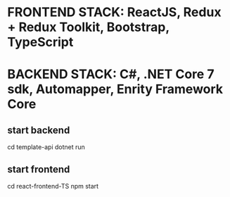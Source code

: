 # FRONTEND STACK: ReactJS, Redux + Redux Toolkit, Bootstrap, TypeScript
# BACKEND STACK: C#, .NET Core 7 sdk, Automapper, Enrity Framework Core

## start backend
cd template-api
dotnet run

## start frontend
cd react-frontend-TS
npm start
